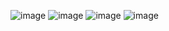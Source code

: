 ![image](https://github.com/user-attachments/assets/71d0f486-60e5-4615-8793-01ae76639834)
![image](https://github.com/user-attachments/assets/ab27a261-8357-4160-8795-2e6f1cfea54d)
![image](https://github.com/user-attachments/assets/164577f3-555c-4624-bb2e-5b51692f698c)
![image](https://github.com/user-attachments/assets/8745f80e-5058-41e6-bb9f-d85a984975fb)
